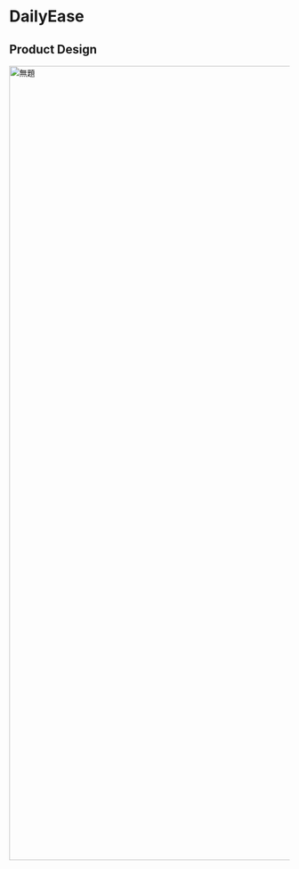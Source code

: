 # DailyEase

## Product Design
<img width="1426" alt="無題" src="https://user-images.githubusercontent.com/62058863/231042598-64917365-3275-4c54-a4c4-1d7177ddc724.png">
